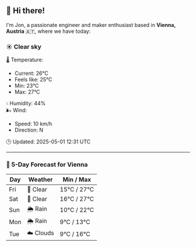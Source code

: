 ## 👋 Hi there!

I'm Jon, a passionate engineer and maker enthusiast based in **Vienna, Austria** 🇦🇹, where we have today:

### ☀️ Clear sky 

🌡️ Temperature: 
* Current: 26°C
* Feels like: 25°C
* Min: 23°C 
* Max: 27°C  

💧 Humidity: 44%  
🌬️ Wind: 
* Speed: 10 km/h 
* Direction: N  

🕒 Updated: 2025-05-01 12:31 UTC

---

### 📅 5-Day Forecast for Vienna

| Day | Weather | Min / Max |
|-----|---------|------------|
| Fri | 🌙 Clear | 15°C / 27°C |
| Sat | 🌙 Clear | 16°C / 27°C |
| Sun | 🌦️ Rain | 10°C / 22°C |
| Mon | 🌦️ Rain | 9°C / 13°C |
| Tue | ☁️ Clouds | 9°C / 16°C |
